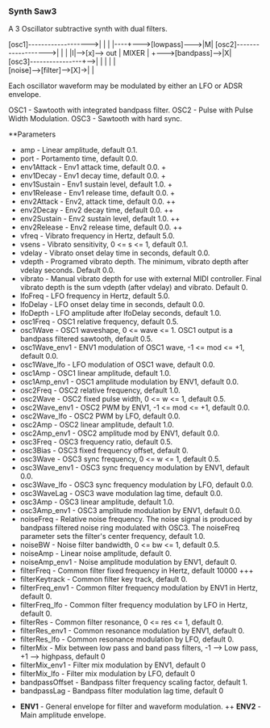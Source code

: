 ### Synth Saw3

A 3 Oscillator subtractive synth with dual filters.

[osc1]------------------->|       |
                          |       |----+--->[lowpass]--->|M|
[osc2]------------------->|       |    |                 |I|-->[x]--> out
                          | MIXER |    +--->[bandpass]-->|X|   
[osc3]----------------+-->|       |
                      |   |       |    
[noise]-->[filter]-->[X]->|       |

Each oscillator waveform may be modulated by either an LFO or ADSR envelope.

OSC1 - Sawtooth with integrated bandpass filter.
OSC2 - Pulse with Pulse Width Modulation.
OSC3 - Sawtooth with hard sync.

**Parameters

-    amp             - Linear amplitude, default 0.1.
-    port            - Portamento time, default 0.0.
-    env1Attack      - Env1 attack time, default 0.0.   +
-    env1Decay       - Env1 decay time, default 0.0.    +
-    env1Sustain     - Env1 sustain level, default 1.0. +
-    env1Release     - Env1 release time, default 0.0.  +
-    env2Attack      - Env2, attack time, default 0.0.  ++
-    env2Decay       - Env2 decay time, default 0.0.    ++
-    env2Sustain     - Env2 sustain level, default 1.0. ++
-    env2Release     - Env2 release time, default 0.0. ++
-    vfreq           - Vibrato frequency in Hertz, default 5.0.
-    vsens           - Vibrato sensitivity, 0 <= s <= 1, default 0.1.
-    vdelay          - Vibrato onset delay time in seconds, default 0.0. 
-    vdepth          - Programed vibrato depth.  The minimum, vibrato depth
                       after vdelay seconds.  Default 0.0.
-    vibrato         - Manual vibrato depth for use with external MIDI
                       controller.  Final vibrato depth is the sum
		       vdepth (after vdelay) and vibrato.  Default 0.
-    lfoFreq         - LFO frequency in Hertz, default 5.0.
-    lfoDelay        - LFO onset delay time in seconds, default 0.0.
-    lfoDepth        - LFO amplitude after lfoDelay seconds, default 1.0.
-    osc1Freq        - OSC1 relative frequency, default 0.5. 
-    osc1Wave        - OSC1 waveshape, 0 <= wave <= 1.  OSC1 output is a
                       bandpass filtered sawtooth, default 0.5.
-    osc1Wave_env1   - ENV1 modulation of OSC1 wave, -1 <= mod <= +1,
                       default 0.0.
-    osc1Wave_lfo    - LFO modulation of OSC1 wave, default 0.0.
-    osc1Amp         - OSC1 linear amplitude, default 1.0.
-    osc1Amp_env1    - OSC1 amplitude modulation by ENV1, default 0.0.
-    osc2Freq        - OSC2 relative frequency, default 1.0.
-    osc2Wave        - OSC2 fixed pulse width, 0 <= w <= 1, default 0.5.
-    osc2Wave_env1   - OSC2 PWM by ENV1, -1 <= mod <= +1, default 0.0.
-    osc2Wave_lfo    - OSC2 PWM by LFO, default 0.0.
-    osc2Amp         - OSC2 linear amplitude, default 1.0.
-    osc2Amp_env1    - OSC2 amplitude mod by ENV1, default 0.0.
-    osc3Freq        - OSC3 frequency ratio, default 0.5.
-    osc3Bias        - OSC3 fixed frequency offset, default 0.
-    osc3Wave        - OSC3 sync frequency, 0 <= w <= 1, default 0.5.
-    osc3Wave_env1   - OSC3 sync frequency modulation by ENV1, default 0.0.
-    osc3Wave_lfo    - OSC3 sync frequency modulation by LFO, default 0.0.
-    osc3WaveLag     - OSC3 wave modulation lag time, default 0.0.
-    osc3Amp         - OSC3 linear amplitude, default 1.0.
-    osc3Amp_env1    - OSC3 amplitude modulation by ENV1, default 0.0.
-    noiseFreq       - Relative noise frequency.   The noise signal is
                       produced by bandpass filtered noise ring modulated
		       with OSC3.  The noiseFreq parameter sets the
		       filter's center frequency, default 1.0.
-    noiseBW         - Noise filter bandwidth, 0 <= bw <= 1, default 0.5.
-    noiseAmp        - Linear noise amplitude, default 0.
-    noiseAmp_env1   - Noise amplitude modulation by ENV1, default 0.
-    filterFreq      - Common filter fixed frequency in Hertz, default 10000 +++
-    filterKeytrack  - Common filter key track, default 0.
-    filterFreq_env1 - Common filter frequency modulation by ENV1 in Hertz,
                       default 0.
-    filterFreq_lfo  - Common filter frequency modulation by LFO in Hertz,
                       default 0.
-    filterRes       - Common filter resonance, 0 <= res <= 1, default 0.
-    filterRes_env1  - Common resonance modulation by ENV1, default 0.
-    filterRes_lfo   - Common resonance modulation by LFO, default 0.
-    filterMix       - Mix between low pass and band pass filters,
                       -1 --> Low pass, +1 --> highpass, default 0
-    filterMix_env1  - Filter mix modulation by ENV1, default 0
-    filterMix_lfo   - Filter mix modulation by LFO, default 0
-    bandpassOffset  - Bandpass filter frequency scaling factor, default 1.
-    bandpassLag     - Bandpass filter modulation lag time, default 0


+ **ENV1** - General envelope for filter and waveform modulation.
++ **ENV2** - Main amplitude envelope.